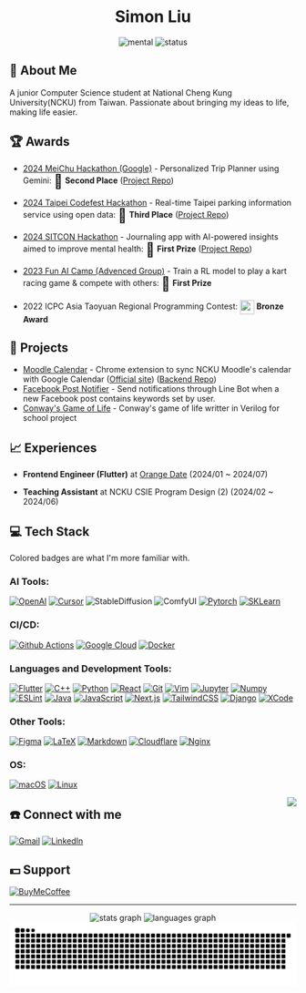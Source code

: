 <h1 align="center">Simon Liu</h1>

<div align="center">

<!-- ![visitors](https://visitor-badge.laobi.icu/badge?page_id=SimonLiu423.SimonLiu423) -->
![mental](https://img.shields.io/badge/Mental-Stable-pink?style=flat-square&logo=githubsponsors&logoColor=white)
![status](https://img.shields.io/badge/Status-Single-red?style=flat-square&logo=southwestairlines&logoColor=white)

</div>

## 📖 About Me
A junior Computer Science student at National Cheng Kung University(NCKU) from Taiwan.
Passionate about bringing my ideas to life, making life easier.

## 🏆 Awards
- [2024 MeiChu Hackathon (Google)](https://2024.meichuhackathon.org/) - Personalized Trip Planner using Gemini: <font size=5 style="vertical-align:middle;display:inline">🥈</font> **Second Place** ([Project Repo](https://github.com/vaclisinc/Travelity))

- [2024 Taipei Codefest Hackathon](https://codefest.taipei/) - Real-time Taipei parking information service using open data: <font size=5 style="vertical-align:middle;display:inline">🥉</font>  **Third Place** ([Project Repo](https://github.com/vaclisinc/vaclis-TownPass-Services))

- [2024 SITCON Hackathon](https://hackathon.sitcon.org/2024/) - Journaling app with AI-powered insights aimed to improve mental health: <font size=5 style="vertical-align:middle;display:inline">🥇</font> **First Prize** ([Project Repo](https://github.com/sitcon-hackathon2024-archive/team27_cc_diary)) 

- [2023 Fun AI Camp (Advenced Group)](http://mislab.cs.nthu.edu.tw/explorecsr-2/index.html) - Train a RL model to play a kart racing game & compete with others: <font size=5 style="vertical-align:middle;display:inline">🥇</font> **First Prize** 

- 2022 ICPC Asia Taoyuan Regional Programming Contest: <img src="https://cdn-icons-png.flaticon.com/512/179/179250.png" width="25" height="25" style="vertical-align: middle;"> **Bronze Award**

## 📁 Projects
- [Moodle Calendar](https://github.com/SimonLiu423/MoodleCalendar) - Chrome extension to sync NCKU Moodle's calendar with Google Calendar ([Official site](https://mc.simonliu423.dev/)) ([Backend Repo](https://github.com/SimonLiu423/Moodle-Calendar-Backend))
- [Facebook Post Notifier](https://github.com/SimonLiu423/Facebook-Post-Notifier) - Send notifications through Line Bot when a new Facebook post contains keywords set by user.
- [Conway's Game of Life](https://github.com/SimonLiu423/ConwayGOL-Verilog) - Conway's game of life writter in Verilog for school project

## 📈 Experiences
- **Frontend Engineer (Flutter)** at [Orange Date](https://orangedate.com/brand-introduction) (2024/01 ~ 2024/07)

- **Teaching Assistant** at NCKU CSIE Program Design (2) (2024/02 ~ 2024/06)

## 💻 Tech Stack
Colored badges are what I'm more familiar with.

### AI Tools:

[![OpenAI](https://img.shields.io/badge/OpenAI-74aa9c?style=for-the-badge&logo=openai&logoColor=white)](https://openai.com/)
[![Cursor](https://img.shields.io/badge/Cursor-2E3439?style=for-the-badge&logo=cursor&logoColor=white)](https://cursor.sh/)
![StableDiffusion](https://img.shields.io/badge/Stable%20Diffusion-8A2BE2?style=for-the-badge&logoColor=white)
![ComfyUI](https://img.shields.io/badge/ComfyUI-000000?style=for-the-badge&logoColor=white)
[![Pytorch](https://img.shields.io/badge/PyTorch-EE4C2C?style=for-the-badge&logo=pytorch&logoColor=white)](https://pytorch.org/)
[![SKLearn](https://img.shields.io/badge/scikit_learn-F7931E?style=for-the-badge&logo=scikit-learn&logoColor=white)](https://scikit-learn.org/)

### CI/CD:

[![Github Actions](https://img.shields.io/badge/GitHub_Actions-2088FF?style=for-the-badge&logo=github-actions&logoColor=white)](https://github.com/features/actions)
[![Google Cloud](https://img.shields.io/badge/Google_Cloud-4285F4?style=for-the-badge&logo=google-cloud&logoColor=white)](https://cloud.google.com/)
[![Docker](https://img.shields.io/badge/Docker-2CA5E0?style=for-the-badge&logo=docker&logoColor=white)](https://www.docker.com/)


### Languages and Development Tools:


[![Flutter](https://img.shields.io/badge/Flutter-02569B?style=for-the-badge&logo=flutter&logoColor=white)](https://flutter.dev/)
[![C++](https://img.shields.io/badge/C%2B%2B-00599C?style=for-the-badge&logo=c%2B%2B&logoColor=white)](https://cplusplus.com/)
[![Python](https://img.shields.io/badge/Python-3776AB?style=for-the-badge&logo=python&logoColor=white)](https://www.python.org/)
[![React](https://img.shields.io/badge/React-20232A?style=for-the-badge&logo=react&logoColor=61DAFB)](https://reactjs.org/)
[![Git](https://img.shields.io/badge/Git-F05032?style=for-the-badge&logo=git&logoColor=white)](https://git-scm.com/)
[![Vim](https://img.shields.io/badge/Vim-019733?style=for-the-badge&logo=vim&logoColor=white)](https://www.vim.org/)
[![Jupyter](https://img.shields.io/badge/Jupyter-F37626?style=for-the-badge&logo=jupyter&logoColor=white)](https://jupyter.org/)
[![Numpy](https://img.shields.io/badge/Numpy-777BB4?style=for-the-badge&logo=numpy&logoColor=white)](https://numpy.org/)
[![ESLint](https://img.shields.io/badge/eslint-3A33D1?style=for-the-badge&logo=eslint&logoColor=white)](https://eslint.org/)
[![Java](https://img.shields.io/badge/java-%23FFFFFF.svg?style=for-the-badge&logo=openjdk&logoColor=black)](https://www.java.com)
[![JavaScript](https://img.shields.io/badge/JavaScript-FFFFFF?style=for-the-badge&logo=javascript&logoColor=black)](https://developer.mozilla.org/en-US/docs/Web/JavaScript)
[![Next.js](https://img.shields.io/badge/Next.js-FFFFFF?style=for-the-badge&logo=next.js&logoColor=black)](https://nextjs.org/)
[![TailwindCSS](https://img.shields.io/badge/Tailwind_CSS-white?style=for-the-badge&logo=tailwind-css&logoColor=black)](https://tailwindcss.com/)
[![Django](https://img.shields.io/badge/Django-FFFFFF?style=for-the-badge&logo=django&logoColor=black)](https://www.djangoproject.com/)
[![XCode](https://img.shields.io/badge/Xcode-white?style=for-the-badge&logo=Xcode&logoColor=black)](https://developer.apple.com/xcode/)

### Other Tools:

[![Figma](https://img.shields.io/badge/Figma-F24E1E?style=for-the-badge&logo=figma&logoColor=white)](https://www.figma.com/)
[![LaTeX](https://img.shields.io/badge/LaTeX-47A141?style=for-the-badge&logo=LaTeX&logoColor=white)](https://www.latex-project.org/)
[![Markdown](https://img.shields.io/badge/Markdown-000000?style=for-the-badge&logo=markdown&logoColor=white)](https://www.markdownguide.org/)
[![Cloudflare](https://img.shields.io/badge/Cloudflare-FFFFFF?style=for-the-badge&logo=Cloudflare&logoColor=black)](https://www.cloudflare.com/)
[![Nginx](https://img.shields.io/badge/Nginx-FFFFFF?style=for-the-badge&logo=nginx&logoColor=black)](https://www.f5.com/go/product/welcome-to-nginx)


### OS:

[![macOS](https://img.shields.io/badge/macOS-000000?style=for-the-badge&logo=apple&logoColor=white)](https://www.apple.com/macos/)
[![Linux](https://img.shields.io/badge/Linux-FCC624?style=for-the-badge&logo=linux&logoColor=black)](https://www.linux.org/)


<img align="right" height="150" src="https://user-images.githubusercontent.com/74038190/216655848-cf4d7bed-52aa-4740-8c67-1832472051ec.gif"  />

## ☎️ Connect with me

[![Gmail](https://img.shields.io/badge/Gmail-D14836?style=for-the-badge&logo=gmail&logoColor=white)](mailto:simonliu423@gmail.com)
[![LinkedIn](https://img.shields.io/badge/LinkedIn-0077B5?style=for-the-badge&logoColor=white)](www.linkedin.com/in/simonliu423)


## 💵 Support

[![BuyMeCoffee](https://img.shields.io/badge/Buy_Me_A_Coffee-FFDD00?style=for-the-badge&logo=buy-me-a-coffee&logoColor=black)](https://www.buymeacoffee.com/simonliu423)

---

<div align="center">
  <img src="https://github-readme-stats.vercel.app/api?username=SimonLiu423&hide_title=false&hide_rank=false&show_icons=true&include_all_commits=true&count_private=true&disable_animations=false&theme=dracula&locale=en&hide_border=false" height="150" alt="stats graph"  />
  <img src="https://github-readme-stats.vercel.app/api/top-langs?username=SimonLiu423&hide=SWIG,CMake,Makefile,Verilog&locale=en&hide_title=false&layout=compact&card_width=320&langs_count=5&theme=dracula&hide_border=false" height="150" alt="languages graph"  />
</div>

<img src="https://raw.githubusercontent.com/SimonLiu423/SimonLiu423/output/snake.svg" alt="Snake animation" />
